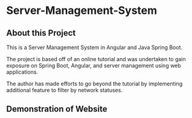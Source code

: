 # Server-Management-System

## About this Project
This is a Server Management System in Angular and Java Spring Boot. 

The project is based off of an online tutorial and was undertaken to gain exposure on Spring Boot, Angular, and server management using web applications.

The author has made efforts to go beyond the tutorial by implementing additional feature to filter by network statuses.

## Demonstration of Website
